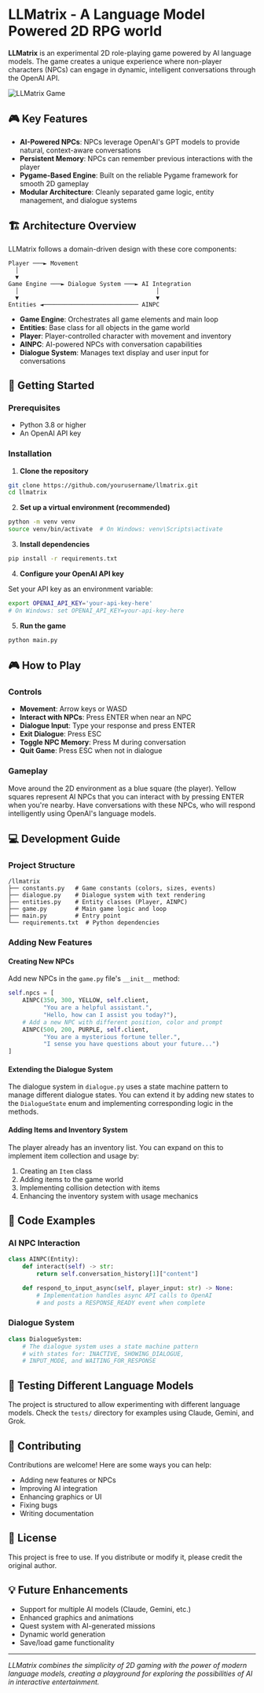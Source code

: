 # LLMatrix - A Language Model Powered 2D RPG world

**LLMatrix** is an experimental 2D role-playing game powered by AI language models. The game creates a unique experience where non-player characters (NPCs) can engage in dynamic, intelligent conversations through the OpenAI API.

![LLMatrix Game](https://via.placeholder.com/800x450?text=LLMatrix+Screenshot)

## 🎮 Key Features

- **AI-Powered NPCs**: NPCs leverage OpenAI's GPT models to provide natural, context-aware conversations
- **Persistent Memory**: NPCs can remember previous interactions with the player
- **Pygame-Based Engine**: Built on the reliable Pygame framework for smooth 2D gameplay
- **Modular Architecture**: Cleanly separated game logic, entity management, and dialogue systems

## 🏗️ Architecture Overview

LLMatrix follows a domain-driven design with these core components:

```
Player ───► Movement
  │
  ▼
Game Engine ───► Dialogue System ───► AI Integration
  │                                       │
  ▼                                       ▼
Entities ◄─────────────────────────── AINPC
```

- **Game Engine**: Orchestrates all game elements and main loop
- **Entities**: Base class for all objects in the game world
- **Player**: Player-controlled character with movement and inventory
- **AINPC**: AI-powered NPCs with conversation capabilities
- **Dialogue System**: Manages text display and user input for conversations

## 🚀 Getting Started

### Prerequisites

- Python 3.8 or higher
- An OpenAI API key

### Installation

1. **Clone the repository**

```bash
git clone https://github.com/yourusername/llmatrix.git
cd llmatrix
```

2. **Set up a virtual environment (recommended)**

```bash
python -m venv venv
source venv/bin/activate  # On Windows: venv\Scripts\activate
```

3. **Install dependencies**

```bash
pip install -r requirements.txt
```

4. **Configure your OpenAI API key**

Set your API key as an environment variable:

```bash
export OPENAI_API_KEY='your-api-key-here'
# On Windows: set OPENAI_API_KEY=your-api-key-here
```

5. **Run the game**

```bash
python main.py
```

## 🎮 How to Play

### Controls

- **Movement**: Arrow keys or WASD
- **Interact with NPCs**: Press ENTER when near an NPC
- **Dialogue Input**: Type your response and press ENTER
- **Exit Dialogue**: Press ESC
- **Toggle NPC Memory**: Press M during conversation
- **Quit Game**: Press ESC when not in dialogue

### Gameplay

Move around the 2D environment as a blue square (the player). Yellow squares represent AI NPCs that you can interact with by pressing ENTER when you're nearby. Have conversations with these NPCs, who will respond intelligently using OpenAI's language models.

## 💻 Development Guide

### Project Structure

```
/llmatrix
├── constants.py   # Game constants (colors, sizes, events)
├── dialogue.py    # Dialogue system with text rendering
├── entities.py    # Entity classes (Player, AINPC)
├── game.py        # Main game logic and loop
├── main.py        # Entry point
└── requirements.txt  # Python dependencies
```

### Adding New Features

#### Creating New NPCs

Add new NPCs in the `game.py` file's `__init__` method:

```python
self.npcs = [
    AINPC(350, 300, YELLOW, self.client, 
          "You are a helpful assistant.", 
          "Hello, how can I assist you today?"),
    # Add a new NPC with different position, color and prompt
    AINPC(500, 200, PURPLE, self.client,
          "You are a mysterious fortune teller.", 
          "I sense you have questions about your future...")
]
```

#### Extending the Dialogue System

The dialogue system in `dialogue.py` uses a state machine pattern to manage different dialogue states. You can extend it by adding new states to the `DialogueState` enum and implementing corresponding logic in the methods.

#### Adding Items and Inventory System

The player already has an inventory list. You can expand on this to implement item collection and usage by:
1. Creating an `Item` class
2. Adding items to the game world
3. Implementing collision detection with items
4. Enhancing the inventory system with usage mechanics

## 📝 Code Examples

### AI NPC Interaction

```python
class AINPC(Entity):
    def interact(self) -> str:
        return self.conversation_history[1]["content"]

    def respond_to_input_async(self, player_input: str) -> None:
        # Implementation handles async API calls to OpenAI
        # and posts a RESPONSE_READY event when complete
```

### Dialogue System

```python
class DialogueSystem:
    # The dialogue system uses a state machine pattern
    # with states for: INACTIVE, SHOWING_DIALOGUE, 
    # INPUT_MODE, and WAITING_FOR_RESPONSE
```

## 🧪 Testing Different Language Models

The project is structured to allow experimenting with different language models. Check the `tests/` directory for examples using Claude, Gemini, and Grok.

## 🤝 Contributing

Contributions are welcome! Here are some ways you can help:

- Adding new features or NPCs
- Improving AI integration
- Enhancing graphics or UI
- Fixing bugs
- Writing documentation

## 📄 License

This project is free to use. If you distribute or modify it, please credit the original author.

## 💡 Future Enhancements

- Support for multiple AI models (Claude, Gemini, etc.)
- Enhanced graphics and animations
- Quest system with AI-generated missions
- Dynamic world generation
- Save/load game functionality

---

*LLMatrix combines the simplicity of 2D gaming with the power of modern language models, creating a playground for exploring the possibilities of AI in interactive entertainment.*